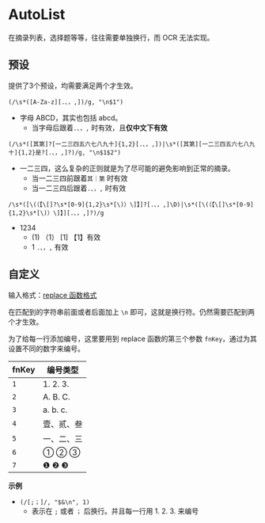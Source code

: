 # AutoList
在摘录列表，选择题等等，往往需要单独换行，而 OCR 无法实现。

## 预设
提供了3个预设，均需要满足两个才生效。

`(/\s*([A-Za-z][.、，,])/g, "\n$1")`
- 字母 ABCD，其实也包括 abcd。
    - 当字母后跟着`.、，,` 时有效，且**仅中文下有效**

`(/\s*([其第]?[一二三四五六七八九十]{1,2}[.、，,])|\s*([其第][一二三四五六七八九十]{1,2}是?[.、，,]?)/g, "\n$1$2")`
- 一二三四，这么复杂的正则就是为了尽可能的避免影响到正常的摘录。
    - 当一二三四前跟着`其｜第` 时有效
    - 当一二三四后跟着`.、，,` 时有效

`/\s*([\(（【\[]?\s*[0-9]{1,2}\s*[\)）\]】]?[.、，,]\D)|\s*([\(（【\[]\s*[0-9]{1,2}\s*[\)）\]】][.、，,]?)/g`
- 1234
    - (1) （1） [1] 【1】有效
    - 1 `.、，,` 有效

## 自定义
输入格式：[replace 函数格式](../advance/custom.md#replace-函数)

在匹配到的字符串前面或者后面加上 `\n` 即可，这就是换行符。仍然需要匹配到两个才生效。

为了给每一行添加编号，这里要用到 replace 函数的第三个参数 `fnKey`，通过为其设置不同的数字来编号。

| fnKey | 编号类型 |
| --- | --- |
| `1` | 1. 2. 3.|
| `2` | A. B. C.|
| `3` | a. b. c.|
| `4` | 壹、贰、叁 |
| `5` | 一、二、三 |
| `6` | ① ② ③ |
| `7` | ❶ ❷ ❸ |

**示例**
- `(/[;；]/, "$&\n", 1)`
  - 表示在 `;` 或者 `；` 后换行。并且每一行用 1. 2. 3. 来编号
